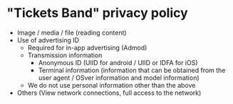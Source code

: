 # "Tickets Band" privacy policy

- Image / media / file (reading content)
- Use of advertising ID
  - Required for in-app advertising (Admod)
  - Transmission information
    - Anonymous ID (UIID for android / UIID or IDFA for iOS)
    - Terminal information (information that can be obtained from the user agent / OSver information and model information)
  - We do not use personal information other than the above
- Others (View network connections, full access to the network)
